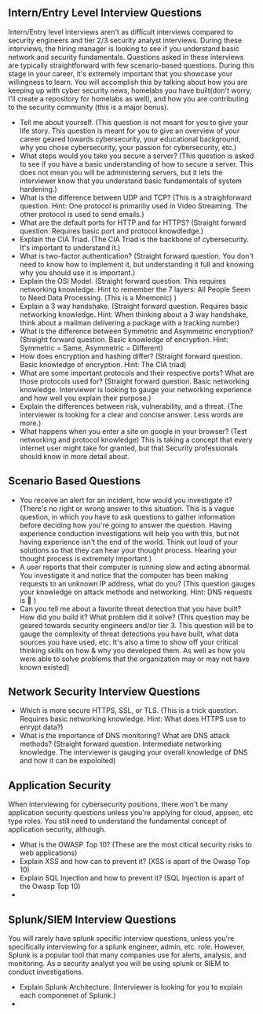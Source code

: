 ## Intern/Entry Level Interview Questions
Intern/Entry level interviews aren't as difficult interviews compared to security engineers and tier 2/3 security analyst interviews. During these interviews, the hiring manager is looking to see if you understand basic network and security fundamentals. Questions asked in these interviews are typically straightforward with few scenario-based questions. During this stage in your career, it's extremely important that you showcase your willingness to learn. You will accomplish this by talking about how you are keeping up with cyber security news, homelabs you have built(don't worry, I'll create a repository for homelabs as well), and how you are contributing to the security community (this is a major bonus). 
* Tell me about yourself. (This question is not meant for you to give your life story. This question is meant for you to give an overview of your career  geared towards cybersecurity, your educational background, why you chose cybersecurity, your passion for cybersecurity, etc.)
* What steps would you take you secure a server? (This question is asked to see if you have a basic understanding of how to secure a server. This does not mean you will be administering servers, but it lets the interviewer know that you understand basic fundamentals of system hardening.)
* What is the difference between UDP and TCP? (This is a straighforward question. Hint: One protocol is primariliy used in Video Streaming. The other protocol is used to send emails.)
* What are the default ports for HTTP and for HTTPS? (Straight forward question. Requires basic port and protocol knowdledge.)
* Explain the CIA Triad. (The CIA Triad is the backbone of cybersecurity. It's important to understand it.)
* What is two-factor authentication? (Straight forward question. You don't need to know how to implement it, but understanding it full and knowing why you should use it is important.)
* Explain the OSI Model. (Straight forward question. This requires networking knowledge. Hint to remember the 7 layers: All People Seem to Need Data Processing. (This is a Mnemonic) )
* Explain a 3 way handshake. (Straight forward question. Requires basic networking knowledge. Hint: When thinking about a 3 way handshake, think about a mailman delivering a package with a tracking number)
* What is the difference between Symmetric and Asymmetric encryption? (Straight forward question. Basic knowledge of encryption. Hint: Symmetric = Same, Asymmetric = Different)
* How does encryption and hashing differ? (Straight forward question. Basic knowledge of encryption. Hint: The CIA triad)
* What are some important protocols and their respective ports? What are those protocols used for? (Straight forward question. Basic networking knowledge. Interviewer is looking to gauge your networking experience and how well you explain their purpose.)
* Explain the differences between risk, vulnerability, and a threat. (The interviewer is looking for a clear and concise answer. Less words are more.)
* What happens when you enter a site on google in your browser? (Test networking and protocol knowledge) 
This is taking a concept that every internet user might take for granted, but that Security professionals should know in more detail about. 


## Scenario Based Questions
* You receive an alert for an incident, how would you investigate it? (There's no right or wrong answer to this situation. This is a vague question, in which you have to ask questions to gather information before deciding how you're going to answer the question. Having experience conduction investigations will help you with this, but not having experience isn't the end of the world. Think out loud of your solutions so that they can hear your thought process. Hearing your thought process is extremely important.)
* A user reports that their computer is running slow and acting abnormal. You investigate it and notice that the computer has been making requests to an unknown IP address, what do you? (This question gauges your knowledge on attack methods and networking. Hint: DNS requests is  🔑 )
* Can you tell me about a favorite threat detection that you have built? How did you build it? What problem did it solve? (This question may be geared towards security engineers and/or tier 3. This question will be to gauge the complexity of threat detections you have built, what data sources you have used, etc. It's also a time to show off your critical thinking skills on how & why you developed them. As well as how you were able to solve problems that the organization may or may not have known existed)

## Network Security Interview Questions
* Which is more secure HTTPS, SSL, or TLS. (This is a trick question. Requires basic networking knowledge. Hint: What does HTTPS use to enrypt data?)
* What is the importance of DNS monitoring? What are DNS attack methods? (Straight forward question. Intermediate networking knowledge. The interviewer is gauging your overall knowledge of DNS and how it can be expoloited)

## Application Security
When interviewing for cybersecurity positions, there won't be many application security questions unless you're applying for cloud, appsec, etc type roles. You still need to understand the fundamental concept of application security, although. 
* What is the OWASP Top 10? (These are the most citical security risks to web applications)
* Explain XSS and how can to prevent it? (XSS is apart of the Owasp Top 10)
* Explain SQL Injection and how to prevent it? (SQL Injection is apart of the Owasp Top 10)
* 


## Splunk/SIEM Interview Questions
You will rarely have splunk specific interview questions, unless you're specifically interviewing for a splunk engineer, admin, etc. role. However, Splunk is a popular tool that many companies use for alerts, analysis, and monitoring. As a security analyst you will be using splunk or SIEM to conduct investigations.
* Explain Splunk Architecture. (Interviewer is looking for you to explain each componenet of Splunk.)
* 
